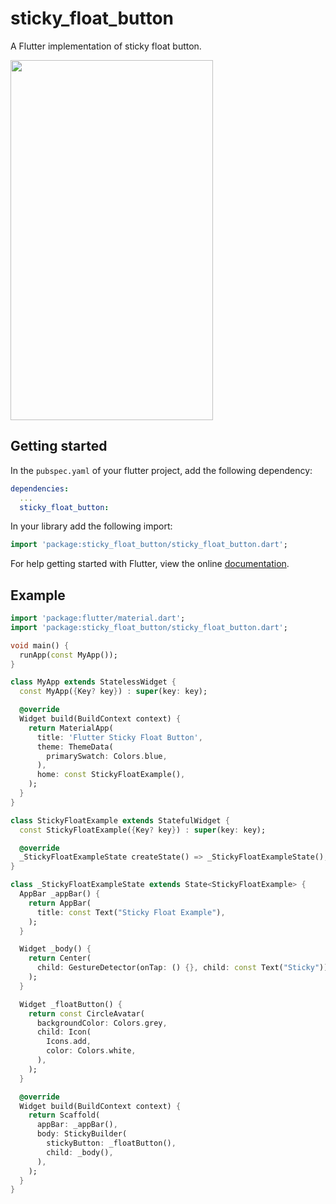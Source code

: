 # sticky_float_button

A Flutter implementation of sticky float button.

<img src="https://user-images.githubusercontent.com/54878755/133954084-9e331f39-e74b-45aa-9874-6b70aa89d844.gif" width="324" height="576">


## Getting started


In the `pubspec.yaml` of your flutter project, add the following dependency:

```yaml
dependencies:
  ...
  sticky_float_button:
```

In your library add the following import:

```dart
import 'package:sticky_float_button/sticky_float_button.dart';
```

For help getting started with Flutter, view the online [documentation](https://flutter.io/).

## Example


```dart
import 'package:flutter/material.dart';
import 'package:sticky_float_button/sticky_float_button.dart';

void main() {
  runApp(const MyApp());
}

class MyApp extends StatelessWidget {
  const MyApp({Key? key}) : super(key: key);

  @override
  Widget build(BuildContext context) {
    return MaterialApp(
      title: 'Flutter Sticky Float Button',
      theme: ThemeData(
        primarySwatch: Colors.blue,
      ),
      home: const StickyFloatExample(),
    );
  }
}

class StickyFloatExample extends StatefulWidget {
  const StickyFloatExample({Key? key}) : super(key: key);

  @override
  _StickyFloatExampleState createState() => _StickyFloatExampleState();
}

class _StickyFloatExampleState extends State<StickyFloatExample> {
  AppBar _appBar() {
    return AppBar(
      title: const Text("Sticky Float Example"),
    );
  }

  Widget _body() {
    return Center(
      child: GestureDetector(onTap: () {}, child: const Text("Sticky")),
    );
  }

  Widget _floatButton() {
    return const CircleAvatar(
      backgroundColor: Colors.grey,
      child: Icon(
        Icons.add,
        color: Colors.white,
      ),
    );
  }

  @override
  Widget build(BuildContext context) {
    return Scaffold(
      appBar: _appBar(),
      body: StickyBuilder(
        stickyButton: _floatButton(),
        child: _body(),
      ),
    );
  }
}
```
